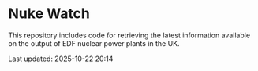 # Nuke Watch

This repository includes code for retrieving the latest information available on the output of EDF nuclear power plants in the UK.

Last updated: 2025-10-22 20:14